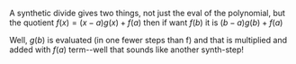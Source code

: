 A synthetic divide gives two things, not just the eval of the polynomial,
but the quotient $f(x) = (x-a)g(x) + f(a)$ then if want $f(b)$ it is $(b-a)g(b) + f(a)$

Well, $g(b)$ is evaluated (in one fewer steps than f) and that is multiplied and added
with $f(a)$ term--well that sounds like another synth-step!

